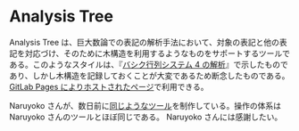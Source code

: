 # Analysis Tree

Analysis Tree は、巨大数論での表記の解析手法において、対象の表記と他の表記を対応づけ、そのために木構造を利用するようなものをサポートするツールである。このようなスタイルは、『[バシク行列システム 4 の解析](https://googology.wikia.org/ja/wiki/%E3%83%A6%E3%83%BC%E3%82%B6%E3%83%BC%E3%83%96%E3%83%AD%E3%82%B0:Hexirp/(2020-10-07)_%E3%83%90%E3%82%B7%E3%82%AF%E8%A1%8C%E5%88%97%E3%82%B7%E3%82%B9%E3%83%86%E3%83%A0_4_%E3%81%AE%E8%A7%A3%E6%9E%90)』で示したものであり、しかし木構造を記録しておくことが大変であるため断念したものである。 [GitLab Pages によりホストされたページ](https://hexirp.gitlab.io/analysis-tree/)で利用できる。

Naruyoko さんが、数日前に[同じようなツール](https://github.com/Naruyoko/yaBMS/blob/41f9fde0e53e455e57c5c60abf30ca119c78f3d2/js/tree.html)を制作している。操作の体系は Naruyoko さんのツールとほぼ同じである。 Naruyoko さんには感謝したい。

